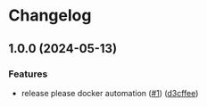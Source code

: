 # Changelog

## 1.0.0 (2024-05-13)


### Features

* release please docker automation ([#1](https://github.com/airtonix/ledger2beancount/issues/1)) ([d3cffee](https://github.com/airtonix/ledger2beancount/commit/d3cffee1547d1ba9b4b87b073d285ba8bdf77eb0))

